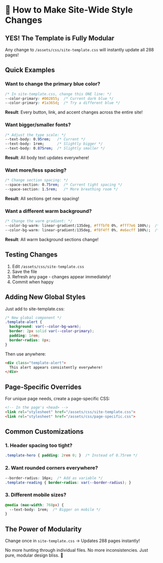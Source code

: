 # 🎨 How to Make Site-Wide Style Changes

## YES! The Template is Fully Modular

Any change to `/assets/css/site-template.css` will instantly update all 288 pages!

## Quick Examples

### Want to change the primary blue color?
```css
/* In site-template.css, change this ONE line: */
--color-primary: #002855;  /* Current dark blue */
--color-primary: #1a365d;  /* Try a different blue */
```
**Result**: Every button, link, and accent changes across the entire site!

### Want bigger/smaller fonts?
```css
/* Adjust the type scale: */
--text-body: 0.95rem;   /* Current */
--text-body: 1rem;      /* Slightly bigger */
--text-body: 0.875rem;  /* Slightly smaller */
```
**Result**: All body text updates everywhere!

### Want more/less spacing?
```css
/* Change section spacing: */
--space-section: 0.75rem;  /* Current tight spacing */
--space-section: 1.5rem;   /* More breathing room */
```
**Result**: All sections get new spacing!

### Want a different warm background?
```css
/* Change the warm gradient: */
--color-bg-warm: linear-gradient(135deg, #fffbf0 0%, #fff7e6 100%);  /* Current */
--color-bg-warm: linear-gradient(135deg, #f0f4ff 0%, #e6ecff 100%);  /* Blue tint */
```
**Result**: All warm background sections change!

## Testing Changes

1. Edit `/assets/css/site-template.css`
2. Save the file
3. Refresh any page - changes appear immediately!
4. Commit when happy

## Adding New Global Styles

Just add to site-template.css:
```css
/* New global component */
.template-alert {
  background: var(--color-bg-warm);
  border: 2px solid var(--color-primary);
  padding: 1rem;
  border-radius: 8px;
}
```

Then use anywhere:
```html
<div class="template-alert">
  This alert appears consistently everywhere!
</div>
```

## Page-Specific Overrides

For unique page needs, create a page-specific CSS:
```html
<!-- In the page's <head> -->
<link rel="stylesheet" href="/assets/css/site-template.css">
<link rel="stylesheet" href="/assets/css/page-specific.css">
```

## Common Customizations

### 1. Header spacing too tight?
```css
.template-hero { padding: 2rem 0; }  /* Instead of 0.75rem */
```

### 2. Want rounded corners everywhere?
```css
--border-radius: 16px;  /* Add as variable */
.template-reading { border-radius: var(--border-radius); }
```

### 3. Different mobile sizes?
```css
@media (max-width: 768px) {
  --text-body: 1rem;  /* Bigger on mobile */
}
```

## The Power of Modularity

Change once in `site-template.css` → Updates 288 pages instantly!

No more hunting through individual files. No more inconsistencies. Just pure, modular design bliss. 🎉
